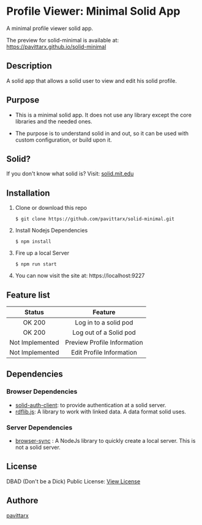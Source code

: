 # Profile Viewer: Minimal Solid App
A minimal profile viewer solid app. 

The preview for solid-minimal is available at: https://pavittarx.github.io/solid-minimal

## Description 
A solid app that allows a solid user to view and edit his solid profile.

## Purpose 
* This is a minimal solid app. It does not use any library except the core libraries and the needed ones.

* The purpose is to understand solid in and out, so it can be used with custom configuration, or build upon it.


## Solid? 
If you don't know what solid is? Visit: [solid.mit.edu](https://solid.mit.edu) 

## Installation 

1. Clone or download this repo
    ```
    $ git clone https://github.com/pavittarx/solid-minimal.git
    ```
2. Install Nodejs Dependencies 
   ```
   $ npm install
   ```
3. Fire up a local Server 
   ```
   $ npm run start
   ```

4. You can now visit the site at: https://localhost:9227

## Feature list 
|Status| Feature |
|:---:|:---:|
|OK 200| Log in to a solid pod|
|OK 200 |Log out of a Solid pod|
|Not Implemented| Preview Profile Information|
|Not Implemented|Edit Profile Information|

## Dependencies 

### Browser Dependencies 
  * [solid-auth-client](https://github.com/solid/solid-auth-client): to provide authentication at a solid server.
  * [rdflib.js](https://github.com/linkeddata/rdflib.js): A library to work with linked data. A data format solid uses. 

### Server Dependencies 
  * [browser-sync](https://browsersync.io) : A NodeJs library to quickly create a local server. This is not a solid server.
  
## License 
DBAD (Don't be a Dick) Public License: [View License](license.md)

## Authore 
[pavittarx](https://github.com/pavittarx)
